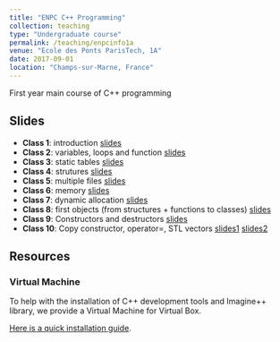 ```yaml
---
title: "ENPC C++ Programming"
collection: teaching
type: "Undergraduate course"
permalink: /teaching/enpcinfo1a
venue: "Ecole des Ponts ParisTech, 1A"
date: 2017-09-01
location: "Champs-sur-Marne, France"
---
```


First year main course of C++ programming

## Slides

* **Class 1**: introduction
[slides](https://aboulch.github.io/files/teaching_enpc_1a_info/intro_01_02.pdf)
* **Class 2**: variables, loops and function
[slides](https://aboulch.github.io/files/teaching_enpc_1a_info/intro_03.pdf)
* **Class 3**: static tables
[slides](https://aboulch.github.io/files/teaching_enpc_1a_info/intro_04.pdf)
* **Class 4**: strutures
[slides](https://aboulch.github.io/files/teaching_enpc_1a_info/intro_05.pdf)
* **Class 5**: multiple files
[slides](https://aboulch.github.io/files/teaching_enpc_1a_info/intro_06.pdf)
* **Class 6**: memory
[slides](https://aboulch.github.io/files/teaching_enpc_1a_info/intro_07.pdf)
* **Class 7**: dynamic allocation 
[slides](https://aboulch.github.io/files/teaching_enpc_1a_info/intro_08.pdf)
* **Class 8**: first objects (from structures + functions to classes)
[slides](https://aboulch.github.io/files/teaching_enpc_1a_info/intro_09.pdf)
* **Class 9**: Constructors and destructors
[slides](https://aboulch.github.io/files/teaching_enpc_1a_info/intro_10.pdf)
* **Class 10**: Copy constructor, operator=, STL vectors
[slides1](https://aboulch.github.io/files/teaching_enpc_1a_info/intro_10.pdf)
[slides2](https://aboulch.github.io/files/teaching_enpc_1a_info/intro_12.pdf)

## Resources

### Virtual Machine

To help with the installation of C++ development tools and Imagine++ library, we provide a Virtual Machine for Virtual Box.

[Here is a quick installation guide](/teaching/enpcinfo1a/vm).
